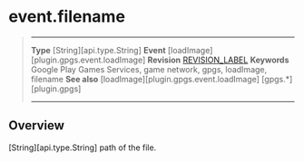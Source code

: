 # event.filename

> --------------------- ------------------------------------------------------------------------------------------
> __Type__              [String][api.type.String]
> __Event__             [loadImage][plugin.gpgs.event.loadImage]
> __Revision__          [REVISION_LABEL](REVISION_URL)
> __Keywords__          Google Play Games Services, game network, gpgs, loadImage, filename
> __See also__          [loadImage][plugin.gpgs.event.loadImage]
>						[gpgs.*][plugin.gpgs]
> --------------------- ------------------------------------------------------------------------------------------

## Overview

[String][api.type.String] path of the file.